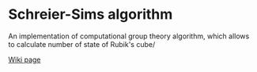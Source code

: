 # Schreier-Sims algorithm
An implementation of computational group theory algorithm, which allows to calculate number of state of Rubik's cube/

[Wiki page](https://en.wikipedia.org/wiki/Schreier%E2%80%93Sims_algorithm)